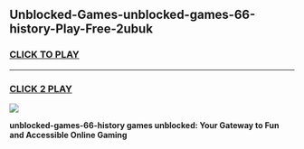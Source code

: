 
## Unblocked-Games-unblocked-games-66-history-Play-Free-2ubuk
<h3>
<a href="https://premium76.site?title=unblocked-games-66-history&ref=10A">CLICK TO PLAY</a></h3>
<hr>

<h3>
<a href="https://premium76.site?title=unblocked-games-66-history&ref=10A">CLICK 2 PLAY</a>
  
</h3>

<a href="https://premium76.site?title=unblocked-games-66-history&ref=10A"><img src="https://clearcache.store/games.png"></a>


**unblocked-games-66-history games unblocked: Your Gateway to Fun and Accessible Online Gaming**
